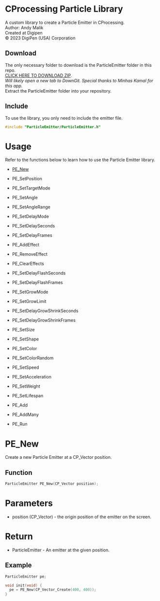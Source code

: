 # CProcessing Particle Library
A custom library to create a Particle Emitter in CProcessing.  
Author: Andy Malik  
Created at Digipen  
© 2023 DigiPen (USA) Corporation  

## Download
The only necessary folder to download is the ParticleEmitter folder in this repo.  
[CLICK HERE TO DOWNLOAD ZIP](https://minhaskamal.github.io/DownGit/#/home?url=https:%2F%2Fgithub.com%2FAnsem717%2FCProcessingParticleLibrary%2Ftree%2Fmain%2FParticleEmitter).  
*Will likely open a new tab to DownGit. Special thanks to Minhas Kamal for this app.*  
Extract the ParticleEmitter folder into your repository.  

## Include
To use the library, you only need to include the emitter file.  
```c
#include "ParticleEmitter/ParticleEmitter.h"
```

# Usage
Refer to the functions below to learn how to use the Particle Emitter library.  
- [PE_New](https://github.com/Ansem717/CProcessingParticleLibrary#pe_new)
- PE_SetPosition
- PE_SetTargetMode
- PE_SetAngle
- PE_SetAngleRange
- PE_SetDelayMode
- PE_SetDelaySeconds
- PE_SetDelayFrames

- PE_AddEffect
- PE_RemoveEffect
- PE_ClearEffects
- PE_SetDelayFlashSeconds
- PE_SetDelayFlashFrames
- PE_SetGrowMode
- PE_SetGrowLimit
- PE_SetDelayGrowShrinkSeconds
- PE_SetDelayGrowShrinkFrames

- PE_SetSize
- PE_SetShape
- PE_SetColor
- PE_SetColorRandom
- PE_SetSpeed
- PE_SetAcceleration
- PE_SetWeight
- PE_SetLifespan

- PE_Add
- PE_AddMany
- PE_Run

# PE_New
Create a new Particle Emitter at a CP_Vector position. 
## Function
```c
ParticleEmitter PE_New(CP_Vector position);
```
# Parameters
- position (CP_Vector) - the origin position of the emitter on the screen.
# Return
- ParticleEmitter - An emitter at the given position.
## Example
```c
ParticleEmitter pe;

void init(void) {
  pe = PE_New(CP_Vector_Create(400, 400));
}
```


<!-- void PE_SetPosition(ParticleEmitter* pe, CP_Vector position);
void PE_SetTargetMode(ParticleEmitter* pe, PE_TARGET_MODE mode);
void PE_SetAngle(ParticleEmitter* pe, float theta);
void PE_SetAngleRange(ParticleEmitter* pe, float thetaRange);
void PE_SetDelayMode(ParticleEmitter* pe, PE_DELAY_MODE mode);
void PE_SetDelaySeconds(ParticleEmitter* pe, float delaySeconds);
void PE_SetDelayFrames(ParticleEmitter* pe, int delayFrames);

void PE_AddEffect(ParticleEmitter* pe, PE_EFFECT effect, float value);
void PE_RemoveEffect(ParticleEmitter* pe, PE_EFFECT effect);
void PE_ClearEffects(ParticleEmitter* pe);
void PE_SetDelayFlashSeconds(ParticleEmitter* pe, float delayFlashSeconds);
void PE_SetDelayFlashFrames(ParticleEmitter* pe, int delayFlashFrames);
void PE_SetGrowMode(ParticleEmitter* pe, PE_GROW_MODE mode);
void PE_SetGrowLimit(ParticleEmitter* pe, float growLimit);
void PE_SetDelayGrowShrinkSeconds(ParticleEmitter* pe, float delayGrowShrinkSeconds);
void PE_SetDelayGrowShrinkFrames(ParticleEmitter* pe, int delayGrowShrinkFrames);

void PE_SetSize(ParticleEmitter* pe, float size);
void PE_SetShape(ParticleEmitter* pe, PE_SHAPE shape);
void PE_SetColor(ParticleEmitter* pe, CP_Color color);
void PE_SetColorRandom(ParticleEmitter* pe);
void PE_SetSpeed(ParticleEmitter* pe, float speed);
void PE_SetAcceleration(ParticleEmitter* pe, float acceleration);
void PE_SetWeight(ParticleEmitter* pe, float weight);
void PE_SetLifespan(ParticleEmitter* pe, int lifespan);

void PE_Add(ParticleEmitter* pe);
void PE_AddMany(ParticleEmitter* pe, int amount);
void PE_Run(ParticleEmitter* pe); -->








